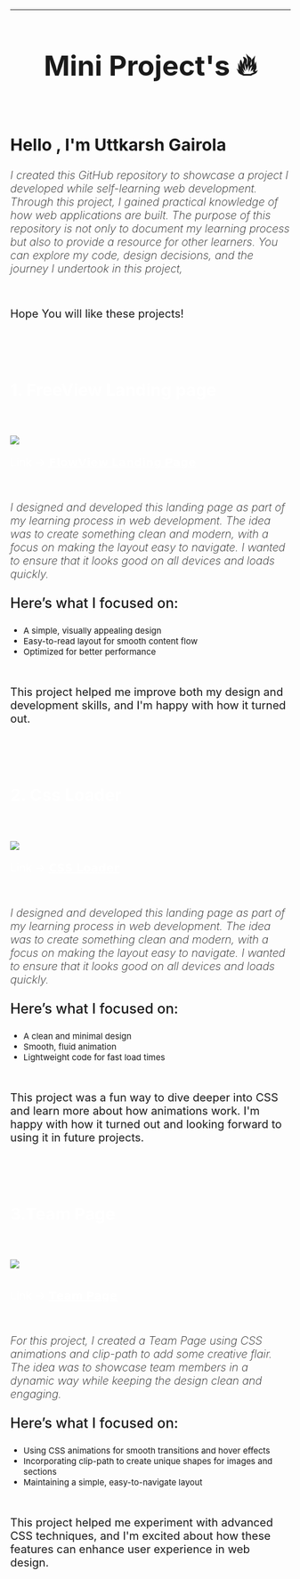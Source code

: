 #

---

<h1 style=" Font-size:50px; text-align:center"> Mini Project's  🔥</h1>

<br>

<h2 style="Font-size:30px; font-weight:700;"> Hello , I'm Uttkarsh Gairola</h2>

<p style="Font-style:italic; font-size:20px;font-weight:200;">I created this GitHub repository to showcase a project I developed while self-learning web development. Through this project, I gained practical knowledge of how web applications are built. The purpose of this repository is not only to document my learning process but also to provide a resource for other learners. You can explore my code, design decisions, and the journey I undertook in this project,</p>
<br>

<p style="font-size:20px; font-weight:400;">Hope You will like these projects!</p>

<br>

<a link="https://projectfreeview.netlify.app/" style="Color:white; Font-size:30px; cursor:pointer;"><h1 style="Font-size:50px; ">1. FreeView Landing page</h1></a>

<br>

<img src="https://github.com/user-attachments/assets/9b70311b-b752-4544-8995-b915eb085764" ></img>
<br>

<p style="font-size:20px ;color:white"> Link -> <a href="https://projectfreeview.netlify.app/" target="_blank" style=" color:white;">𝗙𝗹𝗼𝘄𝗩𝗶𝗲𝘄 𝗟𝗮𝗻𝗱𝗶𝗻𝗴 𝗣𝗮𝗴𝗲</a> </p>
<br>

<p style="Font-style:italic; font-size:20px;font-weight:200;">I designed and developed this landing page as part of my learning process in web development. The idea was to create something clean and modern, with a focus on making the layout easy to navigate. I wanted to ensure that it looks good on all devices and loads quickly.</p>

<p style="font-size:25px;font-weight:500;">Here’s what I focused on:
</p>
<ul>
<li style="font-size:15px;">A simple, visually appealing design</li>
<li style="font-size:15px;">Easy-to-read layout for smooth content flow</li>
<li style="font-size:15px;">Optimized for better performance</li>
</ul>
<br>
<p style="font-size:20px; font-weight:400;">This project helped me improve both my design and development skills, and I'm happy with how it turned out.</p>

<br>

<a link="https://cssloadingbar.netlify.app/" style="Color:white; Font-size:30px; cursor:pointer;"><h1 style="Font-size:50px; ">2. Css Loader</h1></a>

<br>

<img src="https://github.com/user-attachments/assets/a14a94f9-3506-41c3-84d2-28836cc61550
" ></img>
<br>

<p style="font-size:20px ;color:white"> Link -> <a href="https://cssloadingbar.netlify.app/" target="_blank" style=" color:white;">𝗖𝗦𝗦 𝗟𝗼𝗮𝗱𝗲𝗿</a> </p>
<br>

<p style="Font-style:italic; font-size:20px;font-weight:200;">I designed and developed this landing page as part of my learning process in web development. The idea was to create something clean and modern, with a focus on making the layout easy to navigate. I wanted to ensure that it looks good on all devices and loads quickly.</p>

<p style="font-size:25px;font-weight:500;">Here’s what I focused on:
</p>
<ul>
<li style="font-size:15px;">A clean and minimal design</li>
<li style="font-size:15px;">Smooth, fluid animation</li>
<li style="font-size:15px;">Lightweight code for fast load times</li>
</ul>
<br>
<p style="font-size:20px; font-weight:400;">This project was a fun way to dive deeper into CSS and learn more about how animations work. I'm happy with how it turned out and looking forward to using it in future projects.</p>

<br>

<a link="https://teampageproject.netlify.app/" style="Color:white; Font-size:30px; cursor:pointer;"><h1 style="Font-size:50px; ">3.Team Page</h1></a>

<br>

<img src="https://github.com/user-attachments/assets/3cbf20f1-512d-4044-a5eb-8c0f3be46aca" ></img>
<br>
<br>

<p style="font-size:20px ;color:white"> Link -> <a href="https://teampageproject.netlify.app/" target="_blank" style=" color:white;">𝗧𝗲𝗮𝗺 𝗣𝗮𝗴𝗲</a> </p>

<br>

<p style="Font-style:italic; font-size:20px;font-weight:200;">For this project, I created a Team Page using CSS animations and clip-path to add some creative flair. The idea was to showcase team members in a dynamic way while keeping the design clean and engaging.</p>

<p style="font-size:25px;font-weight:500;">Here’s what I focused on:
</p>
<ul>
<li style="font-size:15px;">Using CSS animations for smooth transitions and hover effects</li>
<li style="font-size:15px;">Incorporating clip-path to create unique shapes for images and sections</li>
<li style="font-size:15px;">Maintaining a simple, easy-to-navigate layout</li>
</ul>
<br>
<p style="font-size:20px; font-weight:400;">This project helped me experiment with advanced CSS techniques, and I'm excited about how these features can enhance user experience in web design.

</p>

<br>
